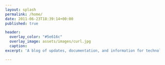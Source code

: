 ```yaml
---
layout: splash
permalink: /home/
date: 2011-06-23T18:39:14+00:00
published: true

header:
  overlay_color: "#5e616c"
  overlay_image: assets/images/curl.jpg
  caption:
excerpt: 'A blog of updates, documentation, and information for technology of the Movement Strategy Center.<br/>'

---
```

